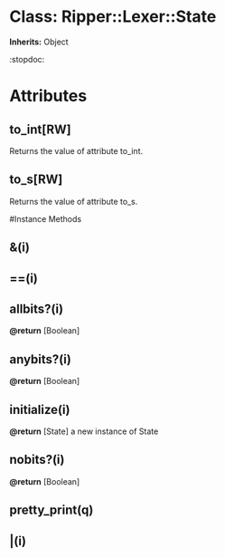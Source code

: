 # Class: Ripper::Lexer::State
**Inherits:** Object
    

:stopdoc:


# Attributes
## to_int[RW] [](#attribute-i-to_int)
Returns the value of attribute to_int.

## to_s[RW] [](#attribute-i-to_s)
Returns the value of attribute to_s.


#Instance Methods
## &(i) [](#method-i-&)

## ==(i) [](#method-i-==)

## [](index) [](#method-i-[])

## allbits?(i) [](#method-i-allbits?)

**@return** [Boolean] 

## anybits?(i) [](#method-i-anybits?)

**@return** [Boolean] 

## initialize(i) [](#method-i-initialize)

**@return** [State] a new instance of State

## nobits?(i) [](#method-i-nobits?)

**@return** [Boolean] 

## pretty_print(q) [](#method-i-pretty_print)

## |(i) [](#method-i-|)


